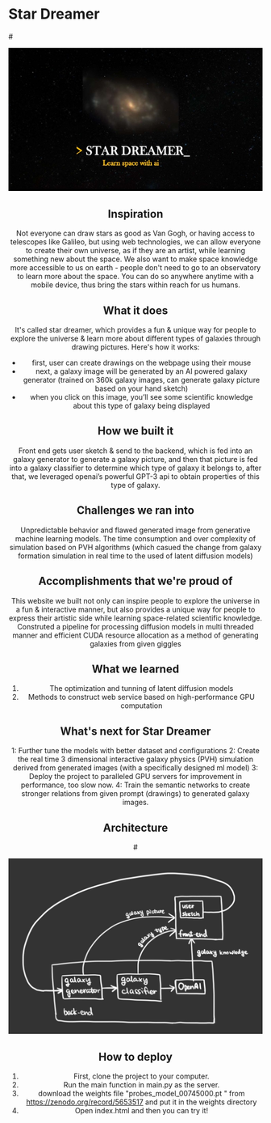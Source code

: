 # Star Dreamer

#<center>![](title.jpg)

## Inspiration
Not everyone can draw stars as good as Van Gogh, or having access to telescopes like Galileo, but using web technologies, we can allow everyone to create their own universe, as if they are an artist, while learning something new about the space. We also want to make space knowledge more accessible to us on earth - people don't need to go to an observatory to learn more about the space. You can do so anywhere anytime with a mobile device, thus bring the stars within reach for us humans.

## What it does
It's called star dreamer, which provides a fun & unique way for people to explore the universe & learn more about different types of galaxies through drawing pictures.
Here's how it works:
- first, user can create drawings on the webpage using their mouse
- next, a galaxy image will be generated by an AI powered galaxy generator (trained on 360k galaxy images, can generate galaxy picture based on your hand sketch)
- when you click on this image, you’ll see some scientific knowledge about this type of galaxy being displayed 

## How we built it
Front end gets user sketch & send to the backend, which is fed into an galaxy generator to generate a galaxy picture, and then that picture is fed into a galaxy classifier to determine which type of galaxy it belongs to, after that, we leveraged openai’s powerful GPT-3 api to obtain properties of this type of galaxy.

## Challenges we ran into
Unpredictable behavior and flawed generated image from generative machine learning models.
The time consumption and over complexity of simulation based on PVH algorithms (which casued the change from galaxy formation simulation in real time to the used of latent diffusion models)

## Accomplishments that we're proud of
This website we built not only can inspire people to explore the universe in a fun & interactive manner, but also provides a unique way for people to express their artistic side while learning space-related scientific knowledge. 
Construted a pipeline for processing diffusion models in multi threaded manner and efficient CUDA resource allocation as a method of generating galaxies from given giggles

## What we learned
1. The optimization and tunning of latent diffusion models
2. Methods to construct web service based on high-performance GPU computation

## What's next for Star Dreamer
1: Further tune the models with better dataset and configurations
2: Create the real time 3 dimensional interactive galaxy physics (PVH) simulation derived from generated images (with a specifically designed ml model)
3: Deploy the project to paralleled GPU servers for improvement in performance, too slow now. 
4: Train the semantic networks to create stronger relations from given prompt (drawings) to generated galaxy images.

## Architecture

#<center>![](architecture.jpg)

## How to deploy

1. First, clone the project to your computer.
2. Run the main function in main.py as the server.
3. download the weights file "probes_model_00745000.pt
" from https://zenodo.org/record/5653517 and put it in the weights directory
3. Open index.html and then you can try it!
